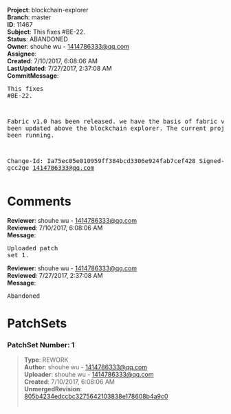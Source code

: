 <strong>Project</strong>: blockchain-explorer<br><strong>Branch</strong>: master<br><strong>ID</strong>: 11467<br><strong>Subject</strong>: This fixes #BE-22.<br><strong>Status</strong>: ABANDONED<br><strong>Owner</strong>: shouhe wu - 1414786333@qq.com<br><strong>Assignee</strong>:<br><strong>Created</strong>: 7/10/2017, 6:08:06 AM<br><strong>LastUpdated</strong>: 7/27/2017, 2:37:08 AM<br><strong>CommitMessage</strong>:<br><pre>This fixes #BE-22.

Fabric v1.0 has been released.  we have the basis of fabric v1.0 has been updated above the blockchain explorer.
The current project demo has been running.

Change-Id: Ia75ec05e010959ff384bcd3306e924fab7cef428
Signed-off-by: gcc2ge <1414786333@qq.com>
</pre><h1>Comments</h1><strong>Reviewer</strong>: shouhe wu - 1414786333@qq.com<br><strong>Reviewed</strong>: 7/10/2017, 6:08:06 AM<br><strong>Message</strong>: <pre>Uploaded patch set 1.</pre><strong>Reviewer</strong>: shouhe wu - 1414786333@qq.com<br><strong>Reviewed</strong>: 7/27/2017, 2:37:08 AM<br><strong>Message</strong>: <pre>Abandoned</pre><h1>PatchSets</h1><h3>PatchSet Number: 1</h3><blockquote><strong>Type</strong>: REWORK<br><strong>Author</strong>: shouhe wu - 1414786333@qq.com<br><strong>Uploader</strong>: shouhe wu - 1414786333@qq.com<br><strong>Created</strong>: 7/10/2017, 6:08:06 AM<br><strong>UnmergedRevision</strong>: [805b4234edccbc3275642103838e178608b4a9c0](https://github.com/hyperledger-gerrit-archive/blockchain-explorer/commit/805b4234edccbc3275642103838e178608b4a9c0)<br><br></blockquote>
